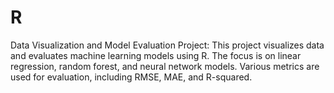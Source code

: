 # R
Data Visualization and Model Evaluation Project: This project visualizes data and evaluates machine learning models using R. The focus is on linear regression, random forest, and neural network models. Various metrics are used for evaluation, including RMSE, MAE, and R-squared.
